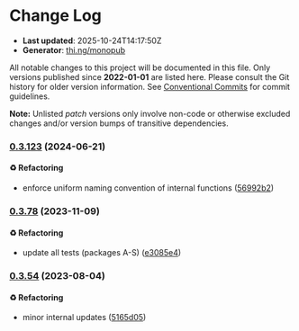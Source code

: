 # Change Log

- **Last updated**: 2025-10-24T14:17:50Z
- **Generator**: [thi.ng/monopub](https://thi.ng/monopub)

All notable changes to this project will be documented in this file.
Only versions published since **2022-01-01** are listed here.
Please consult the Git history for older version information.
See [Conventional Commits](https://conventionalcommits.org/) for commit guidelines.

**Note:** Unlisted _patch_ versions only involve non-code or otherwise excluded changes
and/or version bumps of transitive dependencies.

### [0.3.123](https://github.com/thi-ng/umbrella/tree/@thi.ng/markdown-table@0.3.123) (2024-06-21)

#### ♻️ Refactoring

- enforce uniform naming convention of internal functions ([56992b2](https://github.com/thi-ng/umbrella/commit/56992b2))

### [0.3.78](https://github.com/thi-ng/umbrella/tree/@thi.ng/markdown-table@0.3.78) (2023-11-09)

#### ♻️ Refactoring

- update all tests (packages A-S) ([e3085e4](https://github.com/thi-ng/umbrella/commit/e3085e4))

### [0.3.54](https://github.com/thi-ng/umbrella/tree/@thi.ng/markdown-table@0.3.54) (2023-08-04)

#### ♻️ Refactoring

- minor internal updates ([5165d05](https://github.com/thi-ng/umbrella/commit/5165d05))
